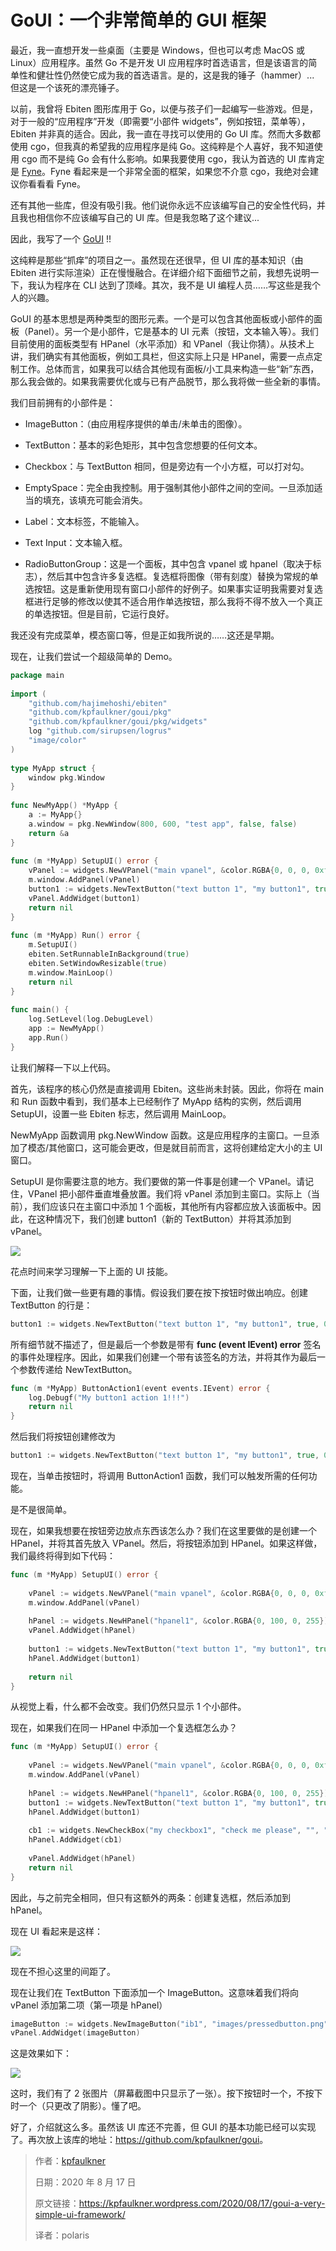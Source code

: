 # GoUI：一个非常简单的 GUI 框架

最近，我一直想开发一些桌面（主要是 Windows，但也可以考虑 MacOS 或 Linux）应用程序。虽然 Go 不是开发 UI 应用程序时首选语言，但是该语言的简单性和健壮性仍然使它成为我的首选语言。是的，这是我的锤子（hammer）... 但这是一个该死的漂亮锤子。

以前，我曾将 Ebiten 图形库用于 Go，以便与孩子们一起编写一些游戏。但是，对于一般的“应用程序”开发（即需要“小部件 widgets”，例如按钮，菜单等），Ebiten 并非真的适合。因此，我一直在寻找可以使用的 Go UI 库。然而大多数都使用 cgo，但我真的希望我的应用程序是纯 Go。这纯粹是个人喜好，我不知道使用 cgo 而不是纯 Go 会有什么影响。如果我要使用 cgo，我认为首选的 UI 库肯定是 [Fyne](https://fyne.io/)。Fyne 看起来是一个非常全面的框架，如果您不介意 cgo，我绝对会建议你看看看 Fyne。

还有其他一些库，但没有吸引我。他们说你永远不应该编写自己的安全性代码，并且我也相信你不应该编写自己的 UI 库。但是我忽略了这个建议...

因此，我写了一个 [GoUI](https://github.com/kpfaulkner/goui) !!

这纯粹是那些“抓痒”的项目之一。虽然现在还很早，但 UI 库的基本知识（由 Ebiten 进行实际渲染）正在慢慢融合。在详细介绍下面细节之前，我想先说明一下，我认为程序在 CLI 达到了顶峰。其次，我不是 UI 编程人员……写这些是我个人的兴趣。

GoUI 的基本思想是两种类型的图形元素。一个是可以包含其他面板或小部件的面板（Panel）。另一个是小部件，它是基本的 UI 元素（按钮，文本输入等）。我们目前使用的面板类型有 HPanel（水平添加）和 VPanel（我让你猜）。从技术上讲，我们确实有其他面板，例如工具栏，但这实际上只是 HPanel，需要一点点定制工作。总体而言，如果我可以结合其他现有面板/小工具来构造一些“新”东西，那么我会做的。如果我需要优化或与已有产品脱节，那么我将做一些全新的事情。

我们目前拥有的小部件是：

- ImageButton：（由应用程序提供的单击/未单击的图像）。

- TextButton：基本的彩色矩形，其中包含您想要的任何文本。

- Checkbox：与 TextButton 相同，但是旁边有一个小方框，可以打对勾。

- EmptySpace：完全由我控制。用于强制其他小部件之间的空间。一旦添加适当的填充，该填充可能会消失。

- Label：文本标签，不能输入。

- Text Input：文本输入框。

- RadioButtonGroup：这是一个面板，其中包含 vpanel 或 hpanel（取决于标志），然后其中包含许多复选框。复选框将图像（带有刻度）替换为常规的单选按钮。这是重新使用现有窗口小部件的好例子。如果事实证明我需要对复选框进行足够的修改以使其不适合用作单选按钮，那么我将不得不放入一个真正的单选按钮。但是目前，它运行良好。

我还没有完成菜单，模态窗口等，但是正如我所说的……这还是早期。

现在，让我们尝试一个超级简单的 Demo。

```go
package main
 
import (
    "github.com/hajimehoshi/ebiten"
    "github.com/kpfaulkner/goui/pkg"
    "github.com/kpfaulkner/goui/pkg/widgets"
    log "github.com/sirupsen/logrus"
    "image/color"
)
 
type MyApp struct {
    window pkg.Window
}
 
func NewMyApp() *MyApp {
    a := MyApp{}
    a.window = pkg.NewWindow(800, 600, "test app", false, false)
    return &a
}
 
func (m *MyApp) SetupUI() error {
    vPanel := widgets.NewVPanel("main vpanel", &color.RGBA{0, 0, 0, 0xff})
    m.window.AddPanel(vPanel)
    button1 := widgets.NewTextButton("text button 1", "my button1", true, 0, 0, nil, nil, nil, nil)
    vPanel.AddWidget(button1)
    return nil
}
 
func (m *MyApp) Run() error {
    m.SetupUI()
    ebiten.SetRunnableInBackground(true)
    ebiten.SetWindowResizable(true)
    m.window.MainLoop()
    return nil
}
 
func main() {
    log.SetLevel(log.DebugLevel)
    app := NewMyApp()
    app.Run()
}
```

让我们解释一下以上代码。

首先，该程序的核心仍然是直接调用 Ebiten。这些尚未封装。因此，你将在 main 和 Run 函数中看到，我们基本上已经制作了 MyApp 结构的实例，然后调用 SetupUI，设置一些 Ebiten 标志，然后调用 MainLoop。

NewMyApp 函数调用 pkg.NewWindow 函数。这是应用程序的主窗口。一旦添加了模态/其他窗口，这可能会更改，但是就目前而言，这将创建给定大小的主 UI 窗口。

SetupUI 是你需要注意的地方。我们要做的第一件事是创建一个 VPanel。请记住，VPanel 把小部件垂直堆叠放置。我们将 vPanel 添加到主窗口。实际上（当前），我们应该只在主窗口中添加 1 个面板，其他所有内容都应放入该面板中。因此，在这种情况下，我们创建 button1（新的 TextButton）并将其添加到 vPanel。

![](imgs/goui-01.png)

花点时间来学习理解一下上面的 UI 技能。

下面，让我们做一些更有趣的事情。假设我们要在按下按钮时做出响应。创建 TextButton 的行是：

```go
button1 := widgets.NewTextButton("text button 1", "my button1", true, 0, 0, nil, nil, nil, nil)
```

所有细节就不描述了，但是最后一个参数是带有 **func (event IEvent) error** 签名的事件处理程序。因此，如果我们创建一个带有该签名的方法，并将其作为最后一个参数传递给 NewTextButton。

```go
func (m *MyApp) ButtonAction1(event events.IEvent) error {
    log.Debugf("My button1 action 1!!!")
    return nil
}
```

然后我们将按钮创建修改为

```go
button1 := widgets.NewTextButton("text button 1", "my button1", true, 0, 0, nil, nil, nil, m.ButtonAction1)
```


现在，当单击按钮时，将调用 ButtonAction1 函数，我们可以触发所需的任何功能。

是不是很简单。

现在，如果我想要在按钮旁边放点东西该怎么办？我们在这里要做的是创建一个 HPanel，并将其首先放入 VPanel。然后，将按钮添加到 HPanel。如果这样做，我们最终将得到如下代码：

```go
func (m *MyApp) SetupUI() error {
 
    vPanel := widgets.NewVPanel("main vpanel", &color.RGBA{0, 0, 0, 0xff})
    m.window.AddPanel(vPanel)
 
    hPanel := widgets.NewHPanel("hpanel1", &color.RGBA{0, 100, 0, 255})
    vPanel.AddWidget(hPanel)
 
    button1 := widgets.NewTextButton("text button 1", "my button1", true, 0, 0, nil, nil, nil, m.ButtonAction1)
    hPanel.AddWidget(button1)
 
    return nil
}
```

从视觉上看，什么都不会改变。我们仍然只显示 1 个小部件。

现在，如果我们在同一 HPanel 中添加一个复选框怎么办？

```go
func (m *MyApp) SetupUI() error {
 
    vPanel := widgets.NewVPanel("main vpanel", &color.RGBA{0, 0, 0, 0xff})
    m.window.AddPanel(vPanel)
 
    hPanel := widgets.NewHPanel("hpanel1", &color.RGBA{0, 100, 0, 255})
    button1 := widgets.NewTextButton("text button 1", "my button1", true, 0, 0, nil, nil, nil, m.ButtonAction1)
    hPanel.AddWidget(button1)
 
    cb1 := widgets.NewCheckBox("my checkbox1", "check me please", "", "", nil)
    hPanel.AddWidget(cb1)
 
    vPanel.AddWidget(hPanel)
    return nil
}
```

因此，与之前完全相同，但只有这额外的两条：创建复选框，然后添加到 hPanel。

现在 UI 看起来是这样：

![](imgs/goui-02.png)

现在不担心这里的间距了。

现在让我们在 TextButton 下面添加一个 ImageButton。这意味着我们将向 vPanel 添加第二项（第一项是 hPanel）

```go
imageButton := widgets.NewImageButton("ib1", "images/pressedbutton.png", "images/nonpressedbutton.png",nil )
vPanel.AddWidget(imageButton)
```

这是效果如下：

![](imgs/goui-03.png)

这时，我们有了 2 张图片（屏幕截图中只显示了一张）。按下按钮时一个，不按下时一个（只更改了阴影）。懂了吧。

好了，介绍就这么多。虽然该 UI 库还不完善，但 GUI 的基本功能已经可以实现了。再次放上该库的地址：<https://github.com/kpfaulkner/goui>。

> 作者：[kpfaulkner](https://kpfaulkner.wordpress.com/author/kpfaulkner/)
>
> 日期：2020 年 8 月 17 日
>
> 原文链接：<https://kpfaulkner.wordpress.com/2020/08/17/goui-a-very-simple-ui-framework/>
>
> 译者：polaris

